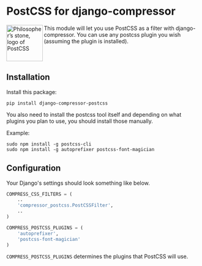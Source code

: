 PostCSS for django-compressor
============================

<!-- copied directly from postcss's README file -->
<img align="left" width="95" height="95"
     title="Philosopher’s stone, logo of PostCSS"
     src="http://postcss.github.io/postcss/logo.svg">

This module will let you use PostCSS as a filter with django-compressor. You can
use any postcss plugin you wish (assuming the plugin is installed).

<div style="clear: both;"></div>

Installation
------------

Install this package:

    pip install django-compressor-postcss

You also need to install the postcss tool itself and depending on what plugins
you plan to use, you should install those manually.

Example:

    sudo npm install -g postcss-cli
    sudo npm install -g autoprefixer postcss-font-magician

Configuration
-------------

Your Django's settings should look something like below.

```python
COMPRESS_CSS_FILTERS = (
    ..
    'compressor_postcss.PostCSSFilter',
    ..
)

COMPRESS_POSTCSS_PLUGINS = (
    'autoprefixer',
    'postcss-font-magician'
)
```

`COMPRESS_POSTCSS_PLUGINS` determines the plugins that PostCSS will use.
